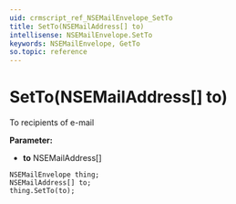 ```yaml
---
uid: crmscript_ref_NSEMailEnvelope_SetTo
title: SetTo(NSEMailAddress[] to)
intellisense: NSEMailEnvelope.SetTo
keywords: NSEMailEnvelope, GetTo
so.topic: reference
---
```


# SetTo(NSEMailAddress[] to)

To recipients of e-mail

**Parameter:** 
* **to** NSEMailAddress[]

```crmscript
NSEMailEnvelope thing;
NSEMailAddress[] to;
thing.SetTo(to);
```

